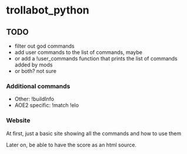 # trollabot_python

## TODO

* filter out god commands
* add user commands to the list of commands, maybe
* or add a !user_commands function that prints the list of commands added by mods
* or both? not sure

### Additional commands

* Other: !buildInfo
* AOE2 specific: !match !elo

### Website

At first, just a basic site showing all the commands and how to use them

Later on, be able to have the score as an html source.